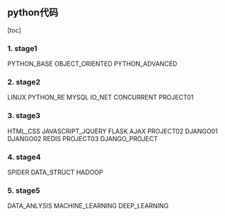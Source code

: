 ## python代码
[toc]
### 1. stage1
PYTHON_BASE
OBJECT_ORIENTED
PYTHON_ADVANCED

### 2. stage2
LINUX
PYTHON_RE
MYSQL
IO_NET
CONCURRENT
PROJECT01

### 3. stage3
HTML_CSS
JAVASCRIPT_JQUERY
FLASK
AJAX
PROJECT02
DJANGO01
DJANGO02
REDIS
PROJECT03
DJANGO_PROJECT

### 4. stage4
SPIDER
DATA_STRUCT
HADOOP

### 5. stage5
DATA_ANLYSIS
MACHINE_LEARNING
DEEP_LEARNING





